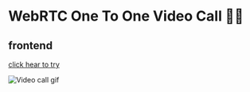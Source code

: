# WebRTC One To One Video Call 🙂👋

## frontend

[click hear to try](https://videocall.lalitsekhar.dev)

![Video call gif](https://media0.giphy.com/media/Nq8WHqapgM72gfe5HG/giphy.gif?cid=790b7611e88caefd6b1b6e2bbeeed85e77bfa7aa45e37561&rid=giphy.gif&ct=g)
